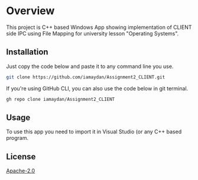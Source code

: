 # Overview

This project is C++ based Windows App showing implementation of CLIENT side IPC using File Mapping for university lesson "Operating Systems".

## Installation

Just copy the code below and paste it to any command line you use.

```bash
git clone https://github.com/iamaydan/Assignment2_CLIENT.git
```
If you're using GitHub CLI, you can also use the code below in git terminal.

```bash
gh repo clone iamaydan/Assignment2_CLIENT
```
## Usage

To use this app you need to import it in Visual Studio (or any C++ based program.

## License
[Apache-2.0](http://www.apache.org/licenses/LICENSE-2.0)
